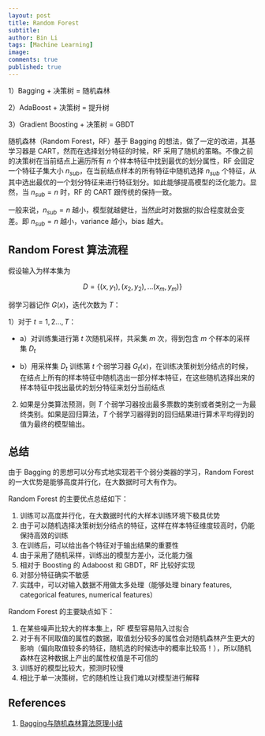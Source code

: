 ```yaml
---
layout: post
title: Random Forest
subtitle:
author: Bin Li
tags: [Machine Learning]
image: 
comments: true
published: true
---
```


1）Bagging + 决策树 = 随机森林

2）AdaBoost + 决策树 = 提升树

3）Gradient Boosting + 决策树 = GBDT

随机森林（Random Forest，RF）基于 Bagging 的想法，做了一定的改进，其基学习器是 CART，然而在选择划分特征的时候，RF 采用了随机的策略。不像之前的决策树在当前结点上遍历所有 $n$ 个样本特征中找到最优的划分属性，RF 会固定一个特征子集大小 $n_{sub}$，在当前结点样本的所有特征中随机选择 $n_{sub}$ 个特征，从其中选出最优的一个划分特征来进行特征划分。如此能够提高模型的泛化能力。显然，当 $n_{sub}=n$ 时，RF 的 CART 跟传统的保持一致。

一般来说，$n_{sub}=n$ 越小，模型就越健壮，当然此时对数据的拟合程度就会变差。即 $n_{sub}=n$ 越小，variance 越小，bias 越大。

## Random Forest 算法流程
假设输入为样本集为

$$
D = \left\{ \left( x , y _ { 1 } \right) , \left( x _ { 2 } , y _ { 2 } \right) , \ldots \left( x _ { m } , y _ { m } \right) \right\}
$$

弱学习器记作 $G(x)$，迭代次数为 $T$：

1）对于 $t = 1,2 \ldots , T$：

* a）对训练集进行第 $t$ 次随机采样，共采集 $m$ 次，得到包含 $m$ 个样本的采样集 $D_t$

* b）用采样集 $D_t$ 训练第 $t$ 个弱学习器 $G_t(x)$，在训练决策树划分结点的时候，在结点上所有的样本特征中随机选出一部分样本特征，在这些随机选择出来的样本特征中找出最优的划分特征来划分当前结点

2) 如果是分类算法预测，则 $T$ 个弱学习器投出最多票数的类别或者类别之一为最终类别。如果是回归算法，$T$ 个弱学习器得到的回归结果进行算术平均得到的值为最终的模型输出。

## 总结
由于 Bagging 的思想可以分布式地实现若干个弱分类器的学习，Random Forest 的一大优势是能够高度并行化，在大数据时可大有作为。

Random Forest 的主要优点总结如下：
1. 训练可以高度并行化，在大数据时代的大样本训练环境下极具优势
3. 由于可以随机选择决策树划分结点的特征，这样在样本特征维度较高时，仍能保持高效的训练
4. 在训练后，可以给出各个特征对于输出结果的重要性
5. 由于采用了随机采样，训练出的模型方差小，泛化能力强
6. 相对于 Boosting 的 Adaboost 和 GBDT，RF 比较好实现
7. 对部分特征确实不敏感
8. 实践中，可以对输入数据不用做太多处理（能够处理 binary features, categorical features, numerical features）

Random Forest 的主要缺点如下：
1. 在某些噪声比较大的样本集上，RF 模型容易陷入过拟合
3. 对于有不同取值的属性的数据，取值划分较多的属性会对随机森林产生更大的影响（偏向取值较多的特征，随机选的时候选中的概率比较高！），所以随机森林在这种数据上产出的属性权值是不可信的
4. 训练好的模型比较大，预测时较慢
5. 相比于单一决策树，它的随机性让我们难以对模型进行解释

## References
1. [Bagging与随机森林算法原理小结](https://www.cnblogs.com/pinard/p/6156009.html)